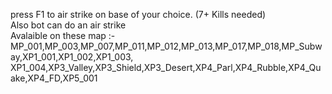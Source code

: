 press F1 to air strike on base of your choice. (7+ Kills needed)</br>
Also bot can do an air strike</br>
Avalaible on these map :-</br>
MP_001,MP_003,MP_007,MP_011,MP_012,MP_013,MP_017,MP_018,MP_Subway,XP1_001,XP1_002,XP1_003,
XP1_004,XP3_Valley,XP3_Shield,XP3_Desert,XP4_Parl,XP4_Rubble,XP4_Quake,XP4_FD,XP5_001
